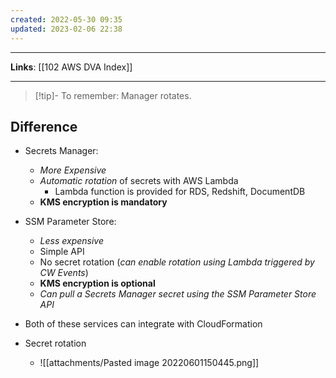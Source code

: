 ```yaml
---
created: 2022-05-30 09:35
updated: 2023-02-06 22:38
---
```

---
**Links**: [[102 AWS DVA Index]]

---
> [!tip]- To remember: Manager rotates.

## Difference
- Secrets Manager:
	- *More Expensive* 
	- *Automatic rotation* of secrets with AWS Lambda
		- Lambda function is provided for RDS, Redshift, DocumentDB
	- **KMS encryption is mandatory**

- SSM Parameter Store:
	- *Less expensive*
	- Simple API
	- No secret rotation (*can enable rotation using Lambda triggered by CW Events*)
	- **KMS encryption is optional**
	- *Can pull a Secrets Manager secret using the SSM Parameter Store API*

- Both of these services can integrate with CloudFormation
- Secret rotation
	- ![[attachments/Pasted image 20220601150445.png]]